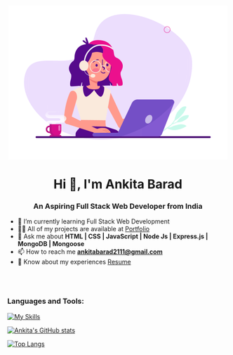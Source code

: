 <div align="center">
<img align="center" src="./hero.gif">
</div>

<h1 align="center">Hi 👋, I'm Ankita Barad</h1>
<h3 align="center">An Aspiring Full Stack Web Developer from India</h3>

- 🌱 I’m currently learning Full Stack Web Development
- 👨‍💻 All of my projects are available at [Portfolio](https://ankita-barad.github.io/)
- 💬 Ask me about **HTML | CSS | JavaScript | Node Js | Express.js | MongoDB | Mongoose**
- 📫 How to reach me **ankitabarad2111@gmail.com**
- 📄 Know about my experiences [Resume](https://drive.google.com/file/d/1lVQeTKDmLPowzpq9ToLy0H2qhgEbSatP/view)

<br /><br />

<h3 align="left">Languages and Tools:</h3>

<div align="left">

[![My Skills](https://skillicons.dev/icons?i=html,css,js,nodejs,express,mongodb,github,netlify,vscode,mongoose)](#)

  </div>

[![Ankita's GitHub stats](https://github-readme-stats-sigma-five.vercel.app/api?username=ankita-barad)](https://github.com/ankita-barad/github-readme-stats)

[![Top Langs](https://github-readme-stats-sigma-five.vercel.app/api/top-langs/?username=ankita-barad)](https://github.com/ankita-barad/github-readme-stats)

<!-- Here are some ideas to get you started:

- 🔭 I’m currently working on ..
- 🌱 I’m currently learning ...
- 👯 I’m looking to collaborate on ...
- 🤔 I’m looking for help with ...
- 💬 Ask me about ...
- 📫 How to reach me: ...
- 😄 Pronouns: ...
- ⚡ Fun fact: ... -->
